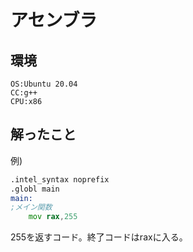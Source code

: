 # アセンブラ
## 環境
```
OS:Ubuntu 20.04
CC:g++
CPU:x86
```
## 解ったこと
例)
```asm
.intel_syntax noprefix
.globl main
main:
;メイン関数
    mov rax,255

```
255を返すコード。終了コードはraxに入る。

